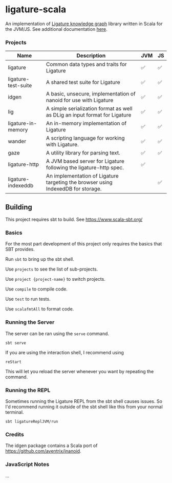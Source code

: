 # ligature-scala
An implementation of [Ligature knowledge graph](https://ligature.dev) library written in Scala for the JVM/JS.
See additional documentation [here](https://github.com/almibe/ligature-documentation).

### Projects

| Name                | Description                                                                      | JVM | JS |
| ------------------- | -------------------------------------------------------------------------------- | --- | -- |
| ligature            | Common data types and traits for Ligature                                        | ✅   | ✅ |
| ligature-test-suite | A shared test suite for Ligature                                                 | ✅   | ✅ |
| idgen               | A basic, unsecure, implementation of nanoid for use with Ligature                 | ✅   | ✅ |
| lig                 | A simple serialization format as well as DLig an input format for Ligature       | ✅   | ✅ |
| ligature-in-memory  | An in-memory implementation of Ligature                                          | ✅   | ✅ |
| wander              | A scripting language for working with Ligature.                                  | ✅   | ✅ |
| gaze                | A utility library for parsing text.                                              | ✅   | ✅ |
| ligature-http       | A JVM based server for Ligature following the ligature-http spec.                | ✅   |   |
| ligature-indexeddb  | An implementation of Ligature targeting the browser using IndexedDB for storage. |     | ✅ |

## Building
This project requires sbt to build.
See https://www.scala-sbt.org/

### Basics

For the most part development of this project only requires the basics that SBT provides.

Run `sbt` to bring up the sbt shell.

Use `projects` to see the list of sub-projects.

Use `project {project-name}` to switch projects.

Use `compile` to compile code.

Use `test` to run tests.

Use `scalafmtAll` to format code.

### Running the Server

The server can be ran using the `serve` command.

`sbt serve`

If you are using the interaction shell, I recommend using

`reStart`

This will let you reload the server whenever you want by repeating the command.

### Running the REPL

Sometimes running the Ligature REPL from the sbt shell causes issues.
So I'd recommend running it outside of the sbt shell like this from your normal terminal.

`sbt ligatureReplJVM/run`

### Credits

The idgen package contains a Scala port of https://github.com/aventrix/jnanoid.

### JavaScript Notes

...
